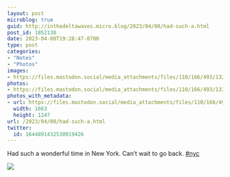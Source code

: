 ```yaml
---
layout: post
microblog: true
guid: http://inthedeltawaves.micro.blog/2023/04/08/had-such-a.html
post_id: 1852138
date: 2023-04-08T19:28:47-0700
type: post
categories:
- "Notes"
- "Photos"
images:
- https://files.mastodon.social/media_attachments/files/110/166/493/132/322/089/original/4f8fb0606ae1d58f.jpeg
photos:
- https://files.mastodon.social/media_attachments/files/110/166/493/132/322/089/original/4f8fb0606ae1d58f.jpeg
photos_with_metadata:
- url: https://files.mastodon.social/media_attachments/files/110/166/493/132/322/089/original/4f8fb0606ae1d58f.jpeg
  width: 1663
  height: 1247
url: /2023/04/08/had-such-a.html
twitter:
  id: 1644891432530919426
---
```

<p>Had such a wonderful time in New York. Can’t wait to go back. <a href="https://mastodon.social/tags/nyc" class="mention hashtag" rel="tag">#<span>nyc</span></a></p><p><img src="https://files.mastodon.social/media_attachments/files/110/166/493/132/322/089/original/4f8fb0606ae1d58f.jpeg">
